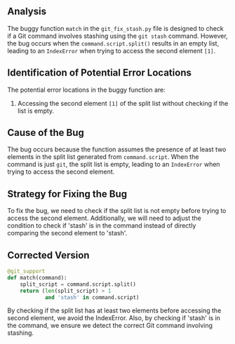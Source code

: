 ## Analysis
The buggy function `match` in the `git_fix_stash.py` file is designed to check if a Git command involves stashing using the `git stash` command. However, the bug occurs when the `command.script.split()` results in an empty list, leading to an `IndexError` when trying to access the second element `[1]`.

## Identification of Potential Error Locations
The potential error locations in the buggy function are:
1. Accessing the second element `[1]` of the split list without checking if the list is empty.

## Cause of the Bug
The bug occurs because the function assumes the presence of at least two elements in the split list generated from `command.script`. When the command is just `git`, the split list is empty, leading to an `IndexError` when trying to access the second element.

## Strategy for Fixing the Bug
To fix the bug, we need to check if the split list is not empty before trying to access the second element. Additionally, we will need to adjust the condition to check if 'stash' is in the command instead of directly comparing the second element to 'stash'.

## Corrected Version
```python
@git_support
def match(command):
    split_script = command.script.split()
    return (len(split_script) > 1
            and 'stash' in command.script)
```

By checking if the split list has at least two elements before accessing the second element, we avoid the IndexError. Also, by checking if 'stash' is in the command, we ensure we detect the correct Git command involving stashing.